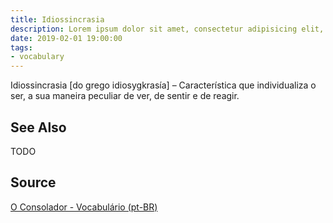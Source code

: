 ```yaml
---
title: Idiossincrasia
description: Lorem ipsum dolor sit amet, consectetur adipisicing elit, sed do eiusmod tempor incididunt ut labore et dolore magna aliqua.  TODO
date: 2019-02-01 19:00:00
tags:
- vocabulary
---
```


Idiossincrasia [do grego idiosygkrasía] – Característica que individualiza o ser, a sua maneira peculiar de ver, de sentir e de reagir.

## See Also
TODO

## Source
[O Consolador - Vocabulário (pt-BR)](http://www.oconsolador.com.br/linkfixo/vocabulario/principal.html)


